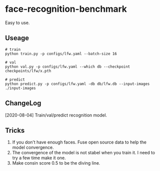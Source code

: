 # face-recognition-benchmark
Easy to use.

## Useage
```
# train
python train.py -p configs/lfw.yaml --batch-size 16

# val
python val.py -p configs/lfw.yaml --which db --checkpoint checkpoints/lfw/x.pth

# predict
python predict.py -p configs/lfw.yaml -db db/lfw.db --input-images ./input-images
```

## ChangeLog
[2020-08-04] Train/val/predict recognition model.  

## Tricks
1. If you don't have enough faces. Fuse open source data to help the model convergence.
2. The convergence of the model is not stabel when you train it. I need to try a few time make it one.  
3. Make consin score 0.5 to be the diving line.
